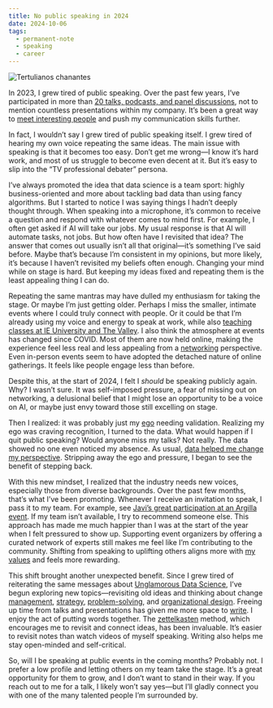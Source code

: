 ```yaml
---
title: No public speaking in 2024
date: 2024-10-06
tags:
  - permanent-note
  - speaking
  - career
---
```

![Tertulianos chanantes](notes/attachments/tertulianos.webp)

In 2023, I grew tired of public speaking. Over the past few years, I’ve participated in more than [20 talks, podcasts, and panel discussions](mocs/moc-public-appearances.md), not to mention countless presentations within my company. It’s been a great way to [meet interesting people](notes/Public%20Speaking%20is%20a%20Game-Changer%20for%20Networking.md) and push my communication skills further.

In fact, I wouldn’t say I grew tired of public speaking itself. I grew tired of hearing my own voice repeating the same ideas. The main issue with speaking is that it becomes too easy. Don’t get me wrong—I know it’s hard work, and most of us struggle to become even decent at it. But it’s easy to slip into the “TV professional debater” persona.

I’ve always promoted the idea that data science is a team sport: highly business-oriented and more about tackling bad data than using fancy algorithms. But I started to notice I was saying things I hadn’t deeply thought through. When speaking into a microphone, it’s common to receive a question and respond with whatever comes to mind first. For example, I often get asked if AI will take our jobs. My usual response is that AI will automate tasks, not jobs. But how often have I revisited that idea? The answer that comes out usually isn’t all that original—it’s something I’ve said before. Maybe that’s because I’m consistent in my opinions, but more likely, it’s because I haven’t revisited my beliefs often enough. Changing your mind while on stage is hard. But keeping my ideas fixed and repeating them is the least appealing thing I can do.

Repeating the same mantras may have dulled my enthusiasm for taking the stage. Or maybe I’m just getting older. Perhaps I miss the smaller, intimate events where I could truly connect with people. Or it could be that I’m already using my voice and energy to speak at work, while also [teaching classes at IE University and The Valley](mocs/Bio.md). I also think the atmosphere at events has changed since COVID. Most of them are now held online, making the experience feel less real and less appealing from a [networking](notes/Public%20Speaking%20is%20a%20Game-Changer%20for%20Networking.md) perspective. Even in-person events seem to have adopted the detached nature of online gatherings. It feels like people engage less than before.

Despite this, at the start of 2024, I felt I _should_ be speaking publicly again. Why? I wasn’t sure. It was self-imposed pressure, a fear of missing out on networking, a delusional belief that I might lose an opportunity to be a voice on AI, or maybe just envy toward those still excelling on stage.

Then I realized: it was probably just my [ego](notes/Be%20helpful.md) needing validation. Realizing my ego was craving recognition, I turned to the data. What would happen if I quit public speaking? Would anyone miss my talks? Not really. The data showed no one even noticed my absence. As usual, [data helped me change my perspective](notes/Bayesian%20reasoning.md). Stripping away the ego and pressure, I began to see the benefit of stepping back.

With this new mindset, I realized that the industry needs new voices, especially those from diverse backgrounds. Over the past few months, that’s what I’ve been promoting. Whenever I receive an invitation to speak, I pass it to my team. For example, see [Javi’s great participation at an Argilla event](https://www.youtube.com/watch?v=QvBPbgEpUHI). If my team isn’t available, I try to recommend someone else. This approach has made me much happier than I was at the start of the year when I felt pressured to show up. Supporting event organizers by offering a curated network of experts still makes me feel like I’m contributing to the community. Shifting from speaking to uplifting others aligns more with [my values](notes/Be%20helpful.md)  and feels more rewarding.

This shift brought another unexpected benefit. Since I grew tired of reiterating the same messages about [Unglamorous Data Science](https://x.com/pelayoarbues/status/1273863893979447296), I’ve begun exploring new topics—revisiting old ideas and thinking about change [management](mocs/moc-management.md), [strategy](literature-notes/Books/Good%20strategy%20Bad%20strategy.md), [problem-solving](literature-notes/Books/Problem%20Solving%20Estrategico.md), and [organizational design](literature-notes/Books/An%20Elegant%20Puzzle.%20Systems%20of%20Engineering%20Management.md). Freeing up time from talks and presentations has given me more space to [write](mocs/digital-garden.md). I enjoy the act of putting words together. The [zettelkasten](literature-notes/Books/How%20to%20take%20smart%20notes.md) method, which encourages me to revisit and connect ideas, has been invaluable. It’s easier to revisit notes than watch videos of myself speaking. Writing also helps me stay open-minded and self-critical.

So, will I be speaking at public events in the coming months? Probably not. I prefer a low profile and letting others on my team take the stage. It’s a great opportunity for them to grow, and I don’t want to stand in their way. If you reach out to me for a talk, I likely won’t say yes—but I’ll gladly connect you with one of the many talented people I’m surrounded by.